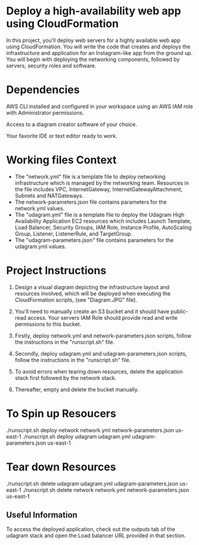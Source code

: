# Deploy a high-availability web app using CloudFormation
In this project, you’ll deploy web servers for a highly available web app using CloudFormation. You will write the code that creates and deploys the infrastructure and application for an Instagram-like app from the ground up. You will begin with deploying the networking components, followed by servers, security roles and software. 

# Dependencies
AWS CLI installed and configured in your workspace using an AWS IAM role with Administrator permissions.

Access to a diagram creator software of your choice.

Your favorite IDE or text editor ready to work.

# Working files Context
- The "network.yml" file is a template file to deploy networking infrastructure which is managed by the networking team. Resources in the file includes VPC, InternetGateway, InternetGatewayAttachment, Subnets and NATGateways.
- The network-parameters.json file contains parameters for the network.yml values.
- The "udagram.yml" file is a template file to deploy the Udagram High Availability Application EC2 resources which includes Launch Template, Load Balancer, Security Groups, IAM Role, Instance Profile, AutoScaling Group, Listener, ListenerRule, and TargetGroup.
- The "udagram-parameters.json" file contains parameters for the udagram.yml values.
   
# Project Instructions

1. Design a visual diagram depicting the infrastructure layout and resources involved, which will be deployed when executing the CloudFormation scripts, (see "Diagram.JPG" file).

2. You'll need to manually create an S3 bucket and it should have public-read access. Your servers IAM Role should provide read and write permissions to this bucket. 

3. Firstly, deploy network.yml and network-parameters.json scripts, follow the instructions in the "runscript.sh" file.

4. Secondly, deploy udagram.yml and udagram-parameters.json scripts, follow the instructions in the "runscript.sh" file.

5. To avoid errors when tearing down resources, delete the application stack first followed by the network stack.

6. Thereafter, empty and delete the bucket manually.


# To Spin up Resoucers
./runscript.sh deploy network network.yml network-parameters.json us-east-1
./runscript.sh deploy udagram udagram.yml udagram-parameters.json us-east-1

# Tear down Resources
./runscript.sh delete udagram udagram.yml udagram-parameters.json us-east-1
./runscript.sh delete network network.yml network-parameters.json us-east-1

## Useful Information
To access the deployed application, check out the outputs tab of the udagram stack and open the Load balancer URL provided in that section.










